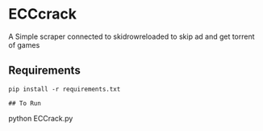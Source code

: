 # ECCcrack
A Simple scraper connected to skidrowreloaded to skip ad and get torrent  of games

## Requirements
```
pip install -r requirements.txt

## To Run
```
python ECCrack.py
```
